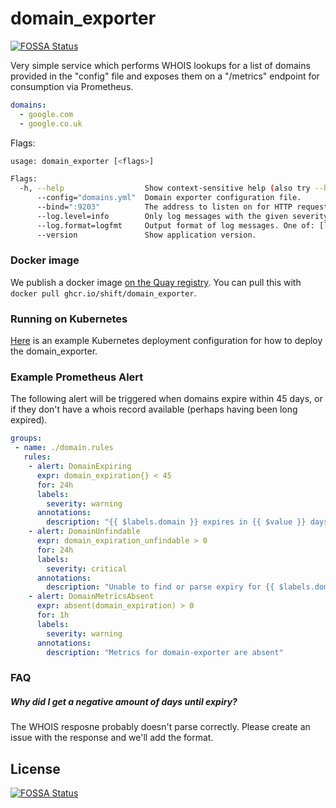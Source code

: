 # domain_exporter
[![FOSSA Status](https://app.fossa.com/api/projects/git%2Bgithub.com%2Fshift%2Fdomain_exporter.svg?type=shield)](https://app.fossa.com/projects/git%2Bgithub.com%2Fshift%2Fdomain_exporter?ref=badge_shield)



Very simple service which performs WHOIS lookups for a list of domains provided in the "config" file and exposes them on a "/metrics" endpoint for consumption via Prometheus.

```yaml
domains:
  - google.com
  - google.co.uk
```

Flags:
```bash
usage: domain_exporter [<flags>]

Flags:
  -h, --help                  Show context-sensitive help (also try --help-long and --help-man).
      --config="domains.yml"  Domain exporter configuration file.
      --bind=":9203"          The address to listen on for HTTP requests.
      --log.level=info        Only log messages with the given severity or above. One of: [debug, info, warn, error]
      --log.format=logfmt     Output format of log messages. One of: [logfmt, json]
      --version               Show application version.
```

### Docker image

We publish a docker image [on the Quay registry](https://quay.io/repository/shift/domain_exporter). You can pull this with `docker pull ghcr.io/shift/domain_exporter`.

### Running on Kubernetes

[Here](contrib/k8s-domain-exporter.yaml) is an example Kubernetes deployment configuration for how to deploy the domain_exporter.

### Example Prometheus Alert

The following alert will be triggered when domains expire within 45 days, or if
they don't have a whois record available (perhaps having been long expired).

```yaml
groups:
 - name: ./domain.rules
   rules:
    - alert: DomainExpiring
      expr: domain_expiration{} < 45
      for: 24h
      labels:
        severity: warning
      annotations:
        description: "{{ $labels.domain }} expires in {{ $value }} days"
    - alert: DomainUnfindable
      expr: domain_expiration_unfindable > 0
      for: 24h
      labels:
        severity: critical
      annotations:
        description: "Unable to find or parse expiry for {{ $labels.domain }}"
    - alert: DomainMetricsAbsent
      expr: absent(domain_expiration) > 0
      for: 1h
      labels:
        severity: warning
      annotations:
        description: "Metrics for domain-exporter are absent"
```

### FAQ

##### Why did I get a negative amount of days until expiry?

The WHOIS resposne probably doesn't parse correctly. Please create an issue with the response and we'll add the format.


## License
[![FOSSA Status](https://app.fossa.com/api/projects/git%2Bgithub.com%2Fshift%2Fdomain_exporter.svg?type=large)](https://app.fossa.com/projects/git%2Bgithub.com%2Fshift%2Fdomain_exporter?ref=badge_large)
